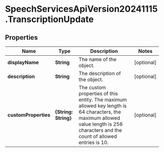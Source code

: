# SpeechServicesApiVersion20241115.TranscriptionUpdate

## Properties
Name | Type | Description | Notes
------------ | ------------- | ------------- | -------------
**displayName** | **String** | The name of the object. | [optional] 
**description** | **String** | The description of the object. | [optional] 
**customProperties** | **{String: String}** | The custom properties of this entity. The maximum allowed key length is 64 characters, the maximum allowed value length is 256 characters and the count of allowed entries is 10. | [optional] 



